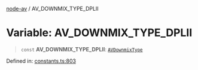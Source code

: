 [node-av](../globals.md) / AV\_DOWNMIX\_TYPE\_DPLII

# Variable: AV\_DOWNMIX\_TYPE\_DPLII

> `const` **AV\_DOWNMIX\_TYPE\_DPLII**: [`AVDownmixType`](../type-aliases/AVDownmixType.md)

Defined in: [constants.ts:803](https://github.com/seydx/av/blob/f8631fc881b394300b1479f511d55cf1c370a87f/src/constants/constants.ts#L803)
